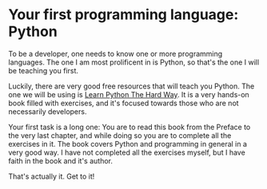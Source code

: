 # Your first programming language: Python

To be a developer, one needs to know one or more programming languages. The one
I am most prolificent in is Python, so that's the one I will be teaching you
first.

Luckily, there are very good free resources that will teach you Python. The one
we will be using is [Learn Python The Hard Way][lpthw]. It is a very hands-on
book filled with exercises, and it's focused towards those who are not
necessarily developers.

Your first task is a long one: You are to read this book from the Preface to
the very last chapter, and while doing so you are to complete all the
exercises in it. The book covers Python and programming in general in a very
good way. I have not completed all the exercises myself, but I have faith in
the book and it's author.

That's actually it. Get to it!

[lpthw]: http://learnpythonthehardway.org/book/
